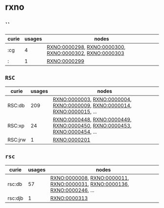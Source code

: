 # rxno

## ``

| curie   |   usages | nodes                                                                                                                                                                                                                                              |
|---------|----------|----------------------------------------------------------------------------------------------------------------------------------------------------------------------------------------------------------------------------------------------------|
| :cg     |        4 | [RXNO:0000298](http://purl.obolibrary.org/obo/RXNO_0000298), [RXNO:0000300](http://purl.obolibrary.org/obo/RXNO_0000300), [RXNO:0000302](http://purl.obolibrary.org/obo/RXNO_0000302), [RXNO:0000303](http://purl.obolibrary.org/obo/RXNO_0000303) |
| :       |        1 | [RXNO:0000299](http://purl.obolibrary.org/obo/RXNO_0000299)                                                                                                                                                                                        |

## `RSC`

| curie   |   usages | nodes                                                                                                                                                                                                                                                                                                                |
|---------|----------|----------------------------------------------------------------------------------------------------------------------------------------------------------------------------------------------------------------------------------------------------------------------------------------------------------------------|
| RSC:db  |      209 | [RXNO:0000003](http://purl.obolibrary.org/obo/RXNO_0000003), [RXNO:0000004](http://purl.obolibrary.org/obo/RXNO_0000004), [RXNO:0000009](http://purl.obolibrary.org/obo/RXNO_0000009), [RXNO:0000014](http://purl.obolibrary.org/obo/RXNO_0000014), [RXNO:0000015](http://purl.obolibrary.org/obo/RXNO_0000015), ... |
| RSC:xp  |       24 | [RXNO:0000448](http://purl.obolibrary.org/obo/RXNO_0000448), [RXNO:0000449](http://purl.obolibrary.org/obo/RXNO_0000449), [RXNO:0000450](http://purl.obolibrary.org/obo/RXNO_0000450), [RXNO:0000453](http://purl.obolibrary.org/obo/RXNO_0000453), [RXNO:0000454](http://purl.obolibrary.org/obo/RXNO_0000454), ... |
| RSC:jrw |        1 | [RXNO:0000201](http://purl.obolibrary.org/obo/RXNO_0000201)                                                                                                                                                                                                                                                          |

## `rsc`

| curie   |   usages | nodes                                                                                                                                                                                                                                                                                                                |
|---------|----------|----------------------------------------------------------------------------------------------------------------------------------------------------------------------------------------------------------------------------------------------------------------------------------------------------------------------|
| rsc:db  |       57 | [RXNO:0000008](http://purl.obolibrary.org/obo/RXNO_0000008), [RXNO:0000011](http://purl.obolibrary.org/obo/RXNO_0000011), [RXNO:0000031](http://purl.obolibrary.org/obo/RXNO_0000031), [RXNO:0000136](http://purl.obolibrary.org/obo/RXNO_0000136), [RXNO:0000246](http://purl.obolibrary.org/obo/RXNO_0000246), ... |
| rsc:djb |        1 | [RXNO:0000313](http://purl.obolibrary.org/obo/RXNO_0000313)                                                                                                                                                                                                                                                          |

